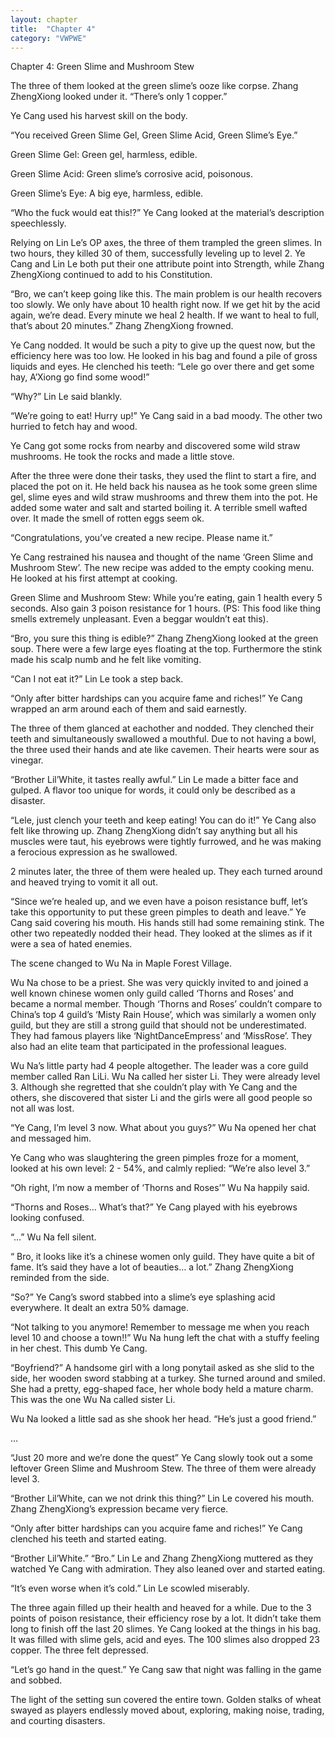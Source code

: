 ```yaml
---
layout: chapter
title:  "Chapter 4"
category: "VWPWE"
---
```


Chapter 4: Green Slime and Mushroom Stew

The three of them looked at the green slime’s ooze like corpse. Zhang ZhengXiong looked under it. “There’s only 1 copper.”

Ye Cang used his harvest skill on the body.

“You received Green Slime Gel, Green Slime Acid, Green Slime’s Eye.”

Green Slime Gel: Green gel, harmless, edible.

Green Slime Acid: Green slime’s corrosive acid, poisonous.

Green Slime’s Eye: A big eye, harmless, edible.

“Who the fuck would eat this!?” Ye Cang looked at the material’s description speechlessly.

Relying on Lin Le’s OP axes, the three of them trampled the green slimes. In two hours, they killed 30 of them, successfully leveling up to level 2. Ye Cang and Lin Le both put their one attribute point into Strength, while Zhang ZhengXiong continued to add to his Constitution.

“Bro, we can’t keep going like this. The main problem is our health recovers too slowly. We only have about 10 health right now. If we get hit by the acid again, we’re dead. Every minute we heal 2 health. If we want to heal to full, that’s about 20 minutes.” Zhang ZhengXiong frowned.

Ye Cang nodded. It would be such a pity to give up the quest now, but the efficiency here was too low. He looked in his bag and found a pile of gross liquids and eyes. He clenched his teeth: “Lele go over there and get some hay, A’Xiong go find some wood!”

“Why?” Lin Le said blankly.

“We’re going to eat! Hurry up!” Ye Cang said in a bad moody. The other two hurried to fetch hay and wood.

Ye Cang got some rocks from nearby and discovered some wild straw mushrooms. He took the rocks and made a little stove.

After the three were done their tasks, they used the flint to start a fire, and placed the pot on it. He held back his nausea as he took some green slime gel, slime eyes and wild straw mushrooms and threw them into the pot. He added some water and salt and started boiling it. A terrible smell wafted over. It made the smell of rotten eggs seem ok.

“Congratulations, you’ve created a new recipe. Please name it.”

Ye Cang restrained his nausea and thought of the name ‘Green Slime and Mushroom Stew’. The new recipe was added to the empty cooking menu. He looked at his first attempt at cooking.

Green Slime and Mushroom Stew: While you’re eating, gain 1 health every 5 seconds. Also gain 3 poison resistance for 1 hours. (PS: This food like thing smells extremely unpleasant. Even a beggar wouldn’t eat this).

“Bro, you sure this thing is edible?” Zhang ZhengXiong looked at the green soup. There were a few large eyes floating at the top. Furthermore the stink made his scalp numb and he felt like vomiting.

“Can I not eat it?” Lin Le took a step back.

“Only after bitter hardships can you acquire fame and riches!” Ye Cang wrapped an arm around each of them and said earnestly.

The three of them glanced at eachother and nodded. They clenched their teeth and simultaneously swallowed a mouthful. Due to not having a bowl, the three used their hands and ate like cavemen. Their hearts were sour as vinegar.

“Brother Lil’White, it tastes really awful.” Lin Le made a bitter face and gulped. A flavor too unique for words, it could only be described as a disaster.

“Lele, just clench your teeth and keep eating! You can do it!” Ye Cang also felt like throwing up. Zhang ZhengXiong didn’t say anything but all his muscles were taut, his eyebrows were tightly furrowed, and he was making a ferocious expression as he swallowed.

2 minutes later, the three of them were healed up. They each turned around and heaved trying to vomit it all out.

“Since we’re healed up, and we even have a poison resistance buff, let’s take this opportunity to put these green pimples to death and leave.” Ye Cang said covering his mouth. His hands still had some remaining stink. The other two repeatedly nodded their head. They looked at the slimes as if it were a sea of hated enemies.

The scene changed to Wu Na in Maple Forest Village.

Wu Na chose to be a priest. She was very quickly invited to and joined a well known chinese women only guild called ‘Thorns and Roses’ and became a normal member. Though ‘Thorns and Roses’ couldn’t compare to China’s top 4 guild’s ‘Misty Rain House’, which was similarly a women only guild, but they are still a strong guild that should not be underestimated. They had famous players like ‘NightDanceEmpress’ and ‘MissRose’. They also had an elite team that participated in the professional leagues.

Wu Na’s little party had 4 people altogether. The leader was a core guild member called Ran LiLi. Wu Na called her sister Li. They were already level 3. Although she regretted that she couldn’t play with Ye Cang and the others, she discovered that sister Li and the girls were all good people so not all was lost.

“Ye Cang, I’m level 3 now. What about you guys?” Wu Na opened her chat and messaged him.

Ye Cang who was slaughtering the green pimples froze for a moment, looked at his own level: 2 - 54%, and calmly replied: “We’re also level 3.”

“Oh right, I’m now a member of ‘Thorns and Roses’” Wu Na happily said.

“Thorns and Roses… What’s that?” Ye Cang played with his eyebrows looking confused.

“...” Wu Na fell silent.

“ Bro, it looks like it’s a chinese women only guild. They have quite a bit of fame. It’s said they have a lot of beauties… a lot.” Zhang ZhengXiong reminded from the side.

“So?” Ye Cang’s sword stabbed into a slime’s eye splashing acid everywhere. It dealt an extra 50% damage.

“Not talking to you anymore! Remember to message me when you reach level 10 and choose a town!!” Wu Na hung left the chat with a stuffy feeling in her chest. This dumb Ye Cang.

“Boyfriend?” A handsome girl with a long ponytail asked as she slid to the side, her wooden sword stabbing at a turkey. She turned around and smiled. She had a pretty, egg-shaped face, her whole body held a mature charm. This was the one Wu Na called sister Li.

Wu Na looked a little sad as she shook her head. “He’s just a good friend.”

...

“Just 20 more and we’re done the quest” Ye Cang slowly took out a some leftover Green Slime and Mushroom Stew. The three of them were already level 3.

“Brother Lil’White, can we not drink this thing?” Lin Le covered his mouth. Zhang ZhengXiong’s expression became very fierce.

“Only after bitter hardships can you acquire fame and riches!” Ye Cang clenched his teeth and started eating.

“Brother Lil’White.” “Bro.” Lin Le and Zhang ZhengXiong muttered as they watched Ye Cang with admiration. They also leaned over and started eating.

“It’s even worse when it’s cold.” Lin Le scowled miserably.

The three again filled up their health and heaved for a while. Due to the 3 points of poison resistance, their efficiency rose by a lot. It didn’t take them long to finish off the last 20 slimes. Ye Cang looked at the things in his bag. It was filled with slime gels, acid and eyes. The 100 slimes also dropped 23 copper. The three felt depressed.

“Let’s go hand in the quest.” Ye Cang saw that night was falling in the game and sobbed.

The light of the setting sun covered the entire town. Golden stalks of wheat swayed as players endlessly moved about, exploring, making noise, trading, and courting disasters.
